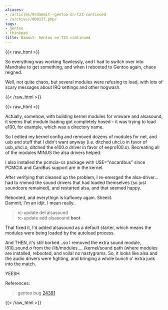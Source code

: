 ```yaml
---
aliases:
- /articles/9/dammit--gentoo-on-t23-continued
- /archives/000137.php/
tags:
- gentoo
- thinkpad
title: Dammit- Gentoo on T23 continued
---
```

{{< raw_html >}}
<p>So everything was working flawlessly, and I had to switch over into Mandrake to get something, and when I rebooted to Gentoo again, chaos reigned.</p>

<p>Well, not quite chaos, but several modules were refusing to load, with lots of scary messages about IRQ settings and other hogwash.</p>

{{< /raw_html >}}
<!--more-->
{{< raw_html >}}

<p>Actually, somehow, with building kernel modules for vmware and alsasound, it seems that module loading got completely hosed – it was trying to load e100, for example, which was a directory name.</p>

<p>So I edited my kernel config and removed dozens of modules for net, and usb and stuff that I didn't want anyway (i.e. ditched uhci.o in favor of usb_uhci.o, ditched the e100.o driver in favor of eepro100.o). Recreating all of the modules MINUS the alsa drivers helped. </p>

<p>I also installed the pcmcia-cs package with USE=&#8221;nocardbus&#8221; since PCMCIA and CardBus support are in the kernel.</p>

<p>After verifying that cleaned up the problem, I re-emerged the alsa-driver&#8230;<br />
had to rmmod the sound drivers that had loaded themselves (so just soundcore remained),  and restarted alsa, and that seemed happy.</p>

<p>Rebooted, and everythign is kaflooey again. Sheeiit.<br />
Dammit, I'm an idjit. I mean really..</p>

<blockquote>
<p>rc-update del alsasound<br />
rc-update add alsasound <strong>boot</strong></p>
</blockquote>

<p>That fixed it, I'd added alsasound as a default starter, which means the modules were being loaded by the autoload process.</p>

<p>And THEN,  it's still borked&#8230;so I removed the extra sound module, i810_sound.o from the /lib/modules&#8230;. /kernel/sound path (where modules are installed, rebooted, and voila! no nastygrams. So, it looks like alsa and the audio drivers were fighting, and bringing a whole bunch o' extra junk into the match.</p>

<p>YEESH</p>

<p>References:</p>

<blockquote>
<p>gentoo bug <a href="http://bugs.gentoo.org/show_bug.cgi?id=23491">24391</a></p>
</blockquote>
{{< /raw_html >}}
